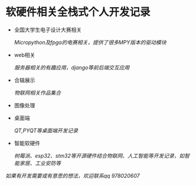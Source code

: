 # 软硬件相关全栈式个人开发记录



- 全国大学生电子设计大赛相关

  *Micropython及fpga的电赛相关，提供了很多MPY版本的驱动模块*

- web相关

  *服务器相关的有趣应用，django等前后端交互应用*

- 合辑展示

  *物联网相关作品集合*

- 图像处理

- 桌面端

  *QT,PYQT等桌面端开发记录*

- 智能软硬件

  *树莓派、esp32、stm32等开源硬件结合物联网、人工智能等开发记录，如智能家居、工业安防等*







*如果有开发需要或有意思的想法，欢迎联系qq 978020607*
























